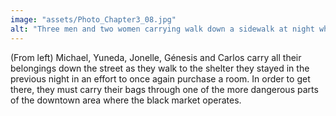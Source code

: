 ```yaml
---
image: "assets/Photo_Chapter3_08.jpg"
alt: "Three men and two women carrying walk down a sidewalk at night while carrying many bags"
---
```

(From left) Michael, Yuneda, Jonelle, Génesis and Carlos carry all their belongings down the street as they walk to the shelter they stayed in the previous night in an effort to once again purchase a room. In order to get there, they must carry their bags through one of the more dangerous parts of the downtown area where the black market operates.